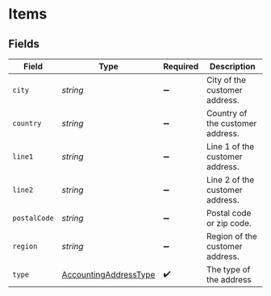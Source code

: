# Items


## Fields

| Field                                                                 | Type                                                                  | Required                                                              | Description                                                           |
| --------------------------------------------------------------------- | --------------------------------------------------------------------- | --------------------------------------------------------------------- | --------------------------------------------------------------------- |
| `city`                                                                | *string*                                                              | :heavy_minus_sign:                                                    | City of the customer address.                                         |
| `country`                                                             | *string*                                                              | :heavy_minus_sign:                                                    | Country of the customer address.                                      |
| `line1`                                                               | *string*                                                              | :heavy_minus_sign:                                                    | Line 1 of the customer address.                                       |
| `line2`                                                               | *string*                                                              | :heavy_minus_sign:                                                    | Line 2 of the customer address.                                       |
| `postalCode`                                                          | *string*                                                              | :heavy_minus_sign:                                                    | Postal code or zip code.                                              |
| `region`                                                              | *string*                                                              | :heavy_minus_sign:                                                    | Region of the customer address.                                       |
| `type`                                                                | [AccountingAddressType](../../models/shared/AccountingAddressType.md) | :heavy_check_mark:                                                    | The type of the address                                               |